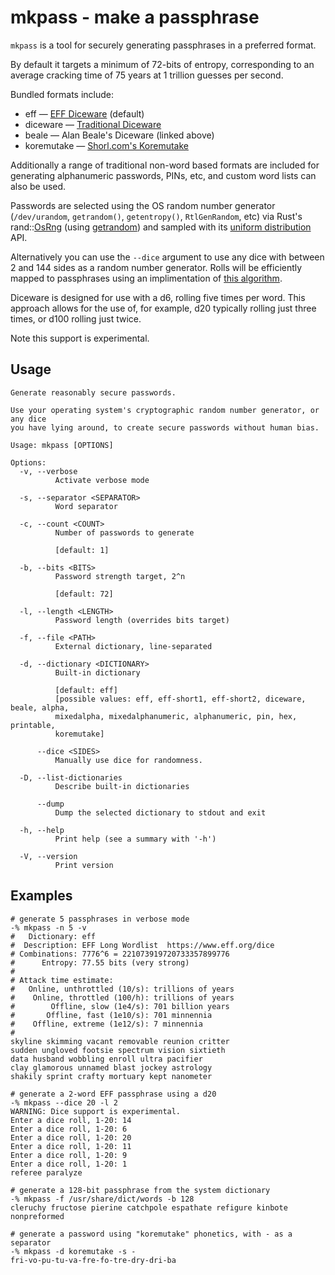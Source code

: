 # mkpass - make a passphrase

`mkpass` is a tool for securely generating passphrases in a preferred format.

By default it targets a minimum of 72-bits of entropy, corresponding to an
average cracking time of 75 years at 1 trillion guesses per second.

Bundled formats include:

* eff — [EFF Diceware][eff] (default)
* diceware — [Traditional Diceware][dice]
* beale — Alan Beale's Diceware (linked above)
* koremutake — [Shorl.com's Koremutake][kore]

Additionally a range of traditional non-word based formats are included for
generating alphanumeric passwords, PINs, etc, and custom word lists can also be
used.

Passwords are selected using the OS random number generator (`/dev/urandom`,
`getrandom()`, `getentropy()`, `RtlGenRandom`, etc) via Rust's
rand::[OsRng] (using [getrandom]) and sampled with its
[uniform distribution][uniform] API.

Alternatively you can use the `--dice` argument to use any dice with between 2
and 144 sides as a random number generator.  Rolls will be efficiently mapped to
passphrases using an implimentation of [this algorithm][Uniform Random Integers].

Diceware is designed for use with a d6, rolling five times per word.  This approach
allows for the use of, for example, d20 typically rolling just three times, or d100
rolling just twice.

Note this support is experimental.

## Usage

```
Generate reasonably secure passwords.

Use your operating system's cryptographic random number generator, or any dice
you have lying around, to create secure passwords without human bias.

Usage: mkpass [OPTIONS]

Options:
  -v, --verbose
          Activate verbose mode

  -s, --separator <SEPARATOR>
          Word separator

  -c, --count <COUNT>
          Number of passwords to generate

          [default: 1]

  -b, --bits <BITS>
          Password strength target, 2^n

          [default: 72]

  -l, --length <LENGTH>
          Password length (overrides bits target)

  -f, --file <PATH>
          External dictionary, line-separated

  -d, --dictionary <DICTIONARY>
          Built-in dictionary

          [default: eff]
          [possible values: eff, eff-short1, eff-short2, diceware, beale, alpha,
          mixedalpha, mixedalphanumeric, alphanumeric, pin, hex, printable,
          koremutake]

      --dice <SIDES>
          Manually use dice for randomness.

  -D, --list-dictionaries
          Describe built-in dictionaries

      --dump
          Dump the selected dictionary to stdout and exit

  -h, --help
          Print help (see a summary with '-h')

  -V, --version
          Print version
```

## Examples

```
# generate 5 passphrases in verbose mode
-% mkpass -n 5 -v
#   Dictionary: eff
#  Description: EFF Long Wordlist  https://www.eff.org/dice
# Combinations: 7776^6 = 221073919720733357899776
#      Entropy: 77.55 bits (very strong)
#
# Attack time estimate:
#   Online, unthrottled (10/s): trillions of years
#    Online, throttled (100/h): trillions of years
#        Offline, slow (1e4/s): 701 billion years
#       Offline, fast (1e10/s): 701 minnennia
#    Offline, extreme (1e12/s): 7 minnennia
#
skyline skimming vacant removable reunion critter
sudden ungloved footsie spectrum vision sixtieth
data husband wobbling enroll ultra pacifier
clay glamorous unnamed blast jockey astrology
shakily sprint crafty mortuary kept nanometer
```

```
# generate a 2-word EFF passphrase using a d20
-% mkpass --dice 20 -l 2
WARNING: Dice support is experimental.
Enter a dice roll, 1-20: 14
Enter a dice roll, 1-20: 6
Enter a dice roll, 1-20: 20
Enter a dice roll, 1-20: 11
Enter a dice roll, 1-20: 9
Enter a dice roll, 1-20: 1
referee paralyze
```

```
# generate a 128-bit passphrase from the system dictionary
-% mkpass -f /usr/share/dict/words -b 128
cleruchy fructose pierine catchpole espathate refigure kinbote nonpreformed
```

```
# generate a password using "koremutake" phonetics, with - as a separator
-% mkpass -d koremutake -s -
fri-vo-pu-tu-va-fre-fo-tre-dry-dri-ba
```

[eff]: https://www.eff.org/dice
[dice]: http://world.std.com/~reinhold/diceware.html
[kore]: http://shorl.com/koremutake.php
[OsRng]: https://docs.rs/rand/0.7.0/rand/rngs/struct.OsRng.html
[uniform]: https://docs.rs/rand/0.7.0/rand/distributions/struct.Uniform.html
[getrandom]: https://crates.io/crates/getrandom
[Uniform Random Integers]: https://peteroupc.github.io/randomfunc.html#RNDINT_Random_Integers_in_0_N